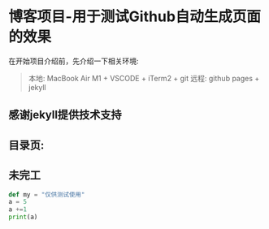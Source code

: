 # 博客项目-用于测试Github自动生成页面的效果

在开始项目介绍前，先介绍一下相关环境:
> 本地: MacBook Air M1 + VSCODE + iTerm2 + git
> 远程: github pages + jekyll

感谢jekyll提供技术支持
---
目录页:
---
未完工
---
```py
def my = "仅供测试使用"
a = 5
a +=1
print(a)
```
